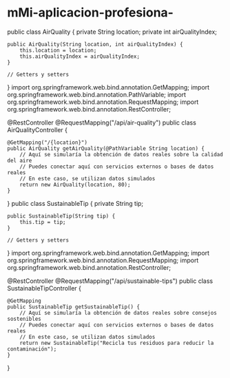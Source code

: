 # mMi-aplicacion-profesiona-
public class AirQuality {
    private String location;
    private int airQualityIndex;

    public AirQuality(String location, int airQualityIndex) {
        this.location = location;
        this.airQualityIndex = airQualityIndex;
    }

    // Getters y setters
}
import org.springframework.web.bind.annotation.GetMapping;
import org.springframework.web.bind.annotation.PathVariable;
import org.springframework.web.bind.annotation.RequestMapping;
import org.springframework.web.bind.annotation.RestController;

@RestController
@RequestMapping("/api/air-quality")
public class AirQualityController {

    @GetMapping("/{location}")
    public AirQuality getAirQuality(@PathVariable String location) {
        // Aquí se simularía la obtención de datos reales sobre la calidad del aire
        // Puedes conectar aquí con servicios externos o bases de datos reales
        // En este caso, se utilizan datos simulados
        return new AirQuality(location, 80);
    }
}
public class SustainableTip {
    private String tip;

    public SustainableTip(String tip) {
        this.tip = tip;
    }

    // Getters y setters
}
import org.springframework.web.bind.annotation.GetMapping;
import org.springframework.web.bind.annotation.RequestMapping;
import org.springframework.web.bind.annotation.RestController;

@RestController
@RequestMapping("/api/sustainable-tips")
public class SustainableTipController {

    @GetMapping
    public SustainableTip getSustainableTip() {
        // Aquí se simularía la obtención de datos reales sobre consejos sostenibles
        // Puedes conectar aquí con servicios externos o bases de datos reales
        // En este caso, se utilizan datos simulados
        return new SustainableTip("Recicla tus residuos para reducir la contaminación");
    }
}
